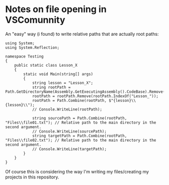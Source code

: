 # Notes on file opening in VSComunnity

An "easy" way (i found) to write relative paths that are actually root paths:


```
using System;
using System.Reflection;

namespace Testing
{
    public static class Lesson_X
    {
        static void Main(string[] args)
        {
			string lesson = "Lesson_X";
			string rootPath = Path.GetDirectoryName(Assembly.GetExecutingAssembly().CodeBase).Remove(0,6);
			rootPath = rootPath.Remove(rootPath.IndexOf("Lesson_"));
			rootPath = Path.Combine(rootPath, $"{lesson}\\{lesson}\\");
			// Console.WriteLine(rootPath);

			string sourcePath = Path.Combine(rootPath, "Files\\file01.txt"); // Relative path to the main directory in the second argument.
			// Console.WriteLine(sourcePath);
			string targetPath = Path.Combine(rootPath, "Files\\file02.txt"); // Relative path to the main directory in the second argument.
			// Console.WriteLine(targetPath);
        }
    }
}
```

Of course this is considering the way I'm writing my files/creating my projects in this repository.